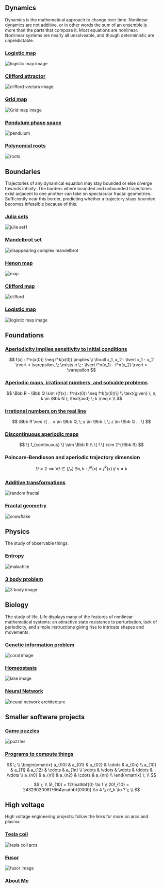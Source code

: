 
 <head>

  <!-- Global site tag (gtag.js) - Google Analytics -->
 <script async src="https://www.googletagmanager.com/gtag/js?id=UA-171312398-1"></script>
 <script>
   window.dataLayer = window.dataLayer || [];
   function gtag(){dataLayer.push(arguments);}
   gtag('js', new Date());

   gtag('config', 'UA-171312398-1');
 </script>

 <meta name="Description" CONTENT="Author: Benjamin Badger, Category: Informational">
 <meta name="google-site-verification" content="UtBQXaaKqY6KYEk1SldtSO5XVEy9SmoUfqJ5as0603Y" />
 </head>

## Dynamics
Dynamics is the mathematical approach to change over time. Nonlinear dynamics are not additive, or in other words the sum of an ensemble is more than the parts that compose it.  Most equations are nonlinear. Nonlinear systems are nearly all unsolveable, and though deterministic are unpredictable.  

### [Logistic map](/logistic-map.md)

![logistic map image]({{https://blbadger.github.io}}/logistic_zoom.jpg)


### [Clifford attractor](/clifford-attractor.md)

![clifford vectors image]({{https://blbadger.github.io}}clifford_attractor/semiclifford_vid1.gif)


### [Grid map](/grid-map.md)

![Grid map image]({{https://blbadger.github.io}}grid_map/grid_vid.gif)


### [Pendulum phase space](/pendulum-map.md)

![pendulum]({{https://blbadger.github.io}}pendulum_map/pendulum_cover2.jpg)

### [Polynomial roots](/polynomial-roots.md)

![roots]({{https://blbadger.github.io}}newton-method/Newton046.png)


## Boundaries 
Trajectories of any dynamical equation may stay bounded or else diverge towards infinity.  The borders where bounded and unbounded trajectories exist adjacent to one another can take on spectacular fractal geometries.  Sufficiently near this border, predicting whether a trajectory stays bounded becomes infeasible because of this.

### [Julia sets](/julia-sets.md)

![julia set1]({{https://blbadger.github.io}}fractals/Julia_set_inverted.png)


### [Mandelbrot set](/mandelbrot-set.md)

![disappearing complex mandelbrot]({{https://blbadger.github.io}}fractals/mandelbrot_complex_disappeared.gif)


### [Henon map](/henon-map.md)

![map]({{https://blbadger.github.io}}/henon_map/henon_cover2.png)


### [Clifford map](/clifford-boundary.md)

![clifford]({{https://blbadger.github.io}}clifford_attractor/Clifford_boundary_still.png)


### [Logistic map](/logistic-boundary.md)

![logistic map image]({{https://blbadger.github.io}}/logistic_map/logistic_bound_cover.png)


## Foundations

### [Aperiodicity implies sensitivity to initial conditions](/chaotic-sensitivity.md)

$$
f(x) : f^n(x(0)) \neq f^k(x(0)) \implies \\
\forall x_1, x_2 : \lvert x_1 - x_2 \rvert < \varepsilon, \; \exists n \; : \lvert f^n(x_1) - f^n(x_2) \rvert > \varepsilon
$$

### [Aperiodic maps, irrational numbers, and solvable problems](/aperiodic-irrationals.md)

$$  
\Bbb R - \Bbb Q \sim \{f(x) : f^n(x(0)) \neq f^k(x(0))\} \\
\text{given} \; n, k \in \Bbb N \; \text{and} \; k \neq n \\
$$

### [Irrational numbers on the real line](/irrational-dimension.md)

$$
\Bbb R \neq \{ ... x \in \Bbb Q, \; y \in \Bbb I, \; z \in \Bbb Q ... \}
$$

### [Discontinuous aperiodic maps](/most-discontinuous.md)

$$
\{ f_{continuous} \} \sim \Bbb R \\
\{ f \} \sim 2^{\Bbb R}
$$

### Poincare-Bendixson and aperiodic trajectory dimension

$$
D=2 \implies 
\forall f\in \{f_c\} \; \exists n, k: f^n(x) = f^k(x) \; if \; n \neq k
$$

### [Additive transformations](/additivity-order.md)

![random fractal]({{https://blbadger.github.io}}/misc_images/randomized_sierpinksi_2.gif)


### [Fractal geometry](/fractal-geometry.md)

![snowflake]({{https://blbadger.github.io}}/fractals/snowflake_fractal.gif)


## Physics
The study of observable things.

### [Entropy](/entropy.md)

![malachite]({{https://blbadger.github.io}}/assets/images/malachite.png)


### [3 body problem](/3-body-problem.md)

![3 body image]({{https://blbadger.github.io}}/3_body_problem/3_body_cover.png)


## Biology
The study of life.  Life displays many of the features of nonlinear mathematical systems: an attractive state resistance to perturbation, lack of periodicity, and simple instructions giving rise to intricate shapes and movements.  

### [Genetic information problem](/genetic-info-problem.md)

![coral image]({{https://blbadger.github.io}}/bio_images/acropora.png)


### [Homeostasis](/homeostasis.md)

![lake image]({{https://blbadger.github.io}}/bio_images/lake.png)


### [Neural Network](/neural-networks.md) 

![neural network architecture]({{https://blbadger.github.io}}cNN_architecture.png)


## Smaller software projects

### [Game puzzles](/puzzle-projects.md)

![puzzles]({{https://blbadger.github.io}}/assets/images/games.png)

### [Programs to compute things](/computing-programs.md)

$$
\; \\
\begin{vmatrix}
a_{00} & a_{01} & a_{02} & \cdots & a_{0n} \\
a_{10} & a_{11} & a_{12} & \cdots & a_{1n} \\
\vdots & \vdots & \vdots & \ddots & \vdots \\
a_{n0} & a_{n1} & a_{n2} & \cdots & a_{nn} \\
\end{vmatrix}
\; \\
$$

$$ 
\; \\
5!_{10} = 12\mathbf{0} \to 1 \\
20!_{10} = 243290200817664\mathbf{0000} \to 4 \\
n!_k \to ?
\; \\
$$
 	
## High voltage 
High voltage engineering projects: follow the links for more on arcs and plasma.

### [Tesla coil](/tesla-coils.md)

![tesla coil arcs]({{https://blbadger.github.io}}tesla_images/newtesla.jpg)


### [Fusor](/fusor.md)

![fusor image]({{https://blbadger.github.io}}fusor_images/fusor-1-1.png)


### [About Me](/about-me.md)



